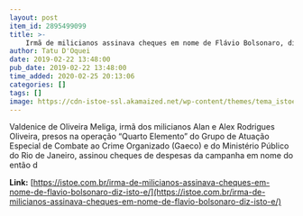 ```yaml
---
layout: post
item_id: 2895499099
title: >-
    Irmã de milicianos assinava cheques em nome de Flávio Bolsonaro, diz 'Isto É' : ISTOÉ Independente
author: Tatu D'Oquei
date: 2019-02-22 13:48:00
pub_date: 2019-02-22 13:48:00
time_added: 2020-02-25 20:13:06
categories: []
tags: []
image: https://cdn-istoe-ssl.akamaized.net/wp-content/themes/tema_istoe/assets/images/share/istoe_facebook.png
---
```


Valdenice de Oliveira Meliga, irmã dos milicianos Alan e Alex Rodrigues Oliveira, presos na operação “Quarto Elemento” do Grupo de Atuação Especial de Combate ao Crime Organizado (Gaeco) e do Ministério Público do Rio de Janeiro, assinou cheques de despesas da campanha em nome do então d

**Link:** [https://istoe.com.br/irma-de-milicianos-assinava-cheques-em-nome-de-flavio-bolsonaro-diz-isto-e/](https://istoe.com.br/irma-de-milicianos-assinava-cheques-em-nome-de-flavio-bolsonaro-diz-isto-e/)

